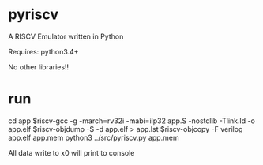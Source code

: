 # pyriscv
A RISCV Emulator written in Python

Requires:
  python3.4+
  
No other libraries!!

# run

cd app
$riscv-gcc -g -march=rv32i -mabi=ilp32  app.S -nostdlib -Tlink.ld -o app.elf
$riscv-objdump -S -d app.elf > app.lst
$riscv-objcopy -F verilog app.elf app.mem
python3 ../src/pyriscv.py app.mem

All data write to x0 will print to console
